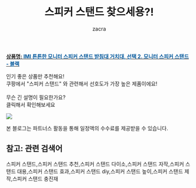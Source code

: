 ﻿---
layout: post
title:  "스피커 스탠드 찾으세용?!"
author: zacra
categories: [ 아이템 ]
tags: [스피커 스탠드,스피커 스탠드 추천,스피커 스탠드 다이소,스피커 스탠드 자작,스피커 스탠드 대용,스피커 스탠드 효과,스피커 스탠드 diy,스피커 스탠드 높이,스피커 스탠드 제작,스피커 스탠드 충진재]
image: https://static.coupangcdn.com/image/vendor_inventory/images/2018/12/23/0/5/ad1847ff-ec2d-4098-a9a9-41bb0e69aa89.png 
description: "쿠팡에서 스피커 스탠드 관련 키워드로 가장 고객 선호도가 높은 제품이랍니다."
rating: 4.5
---

<a href="https://link.coupang.com/re/AFFSDP?lptag=AF8407795&pageKey=170410433&itemId=487543142&vendorItemId=4230583764&traceid=V0-153-aa8115953e2464b9"><b>상품명: <font color='#01579B'>IMI 튼튼한 모니터 스피커 스탠드 받침대 거치대, 선택 2. 모니터 스피커 스탠드 - 블랙</font></b></a>

인기 좋은 상품만 추천해요!<br/>
쿠팡에서 "스피커 스탠드" 와 관련해서 선호도가 가장 높은 제품이에요!<br/><br/>
무슨 긴 설명이 필요한가요?  
클릭해서 확인해보세요


<a href="https://link.coupang.com/re/AFFSDP?lptag=AF8407795&pageKey=170410433&itemId=487543142&vendorItemId=4230583764&traceid=V0-153-aa8115953e2464b9"><img src="https://thumbnail10.coupangcdn.com/thumbnails/remote/q89/image/vendor_inventory/a3f9/906088f3e680cfbc3668225558b6d8fc1ad81f6c421d77f8996147714e0a.png"></a> 

본 블로그는 파트너스 활동을 통해 일정액의 수수료를 제공받을 수 있습니다.

## 참고: 관련 검색어    
스피커 스탠드,스피커 스탠드 추천,스피커 스탠드 다이소,스피커 스탠드 자작,스피커 스탠드 대용,스피커 스탠드 효과,스피커 스탠드 diy,스피커 스탠드 높이,스피커 스탠드 제작,스피커 스탠드 충진재